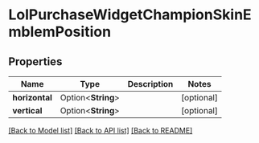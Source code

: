 # LolPurchaseWidgetChampionSkinEmblemPosition

## Properties

Name | Type | Description | Notes
------------ | ------------- | ------------- | -------------
**horizontal** | Option<**String**> |  | [optional]
**vertical** | Option<**String**> |  | [optional]

[[Back to Model list]](../README.md#documentation-for-models) [[Back to API list]](../README.md#documentation-for-api-endpoints) [[Back to README]](../README.md)


